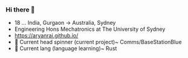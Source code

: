 ### Hi there 👋
- 18 ... India, Gurgaon -> Australia, Sydney
- Engineering Hons Mechatronics at The University of Sydney
- https://aryanrai.github.io/
- 🔭 Current head spinner (current project)~ Comms/BaseStationBlue
- 🌱 Current lang (language learning)~ Rust






<!--



- 🤔 I’m looking for help with realtime internal audio for windows using basswasapi for a music visualizer 
- 👯 I’m looking to collaborate on ...
- 💬 Ask me about ...
- 📫 How to reach me: ...
- 😄 Pronouns: ...
- ⚡ Fun fact: ...
-->
